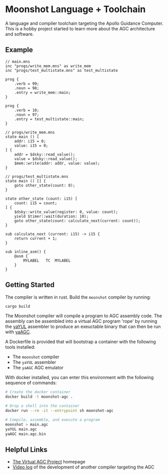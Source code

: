 # Moonshot Language + Toolchain

A language and compiler toolchain targeting the Apollo Guidance Computer. This is a hobby
project started to learn more about the AGC architecture and software.

## Example

```
// main.mns
inc "progs/write_mem.mns" as write_mem
inc "progs/test_multistate.mns" as test_multistate

prog {
    .verb = 99;
    .noun = 98;
    .entry = write_mem::main;
}

prog {
    .verb = 10;
    .noun = 97;
    .entry = test_multistate::main;
}

// progs/write_mem.mns
state main () [
    addr: i15 = 0;
    value: i15 = 0;
] {
    addr = $dsky::read_value();
    value = $dsky::read_value();
    $mem::write(addr: addr, value: value);
}

// progs/test_multistate.mns
state main () [] {
    goto other_state(count: 0);
}

state other_state (count: i15) [
    count: i15 = count;
] {
    $dsky::write_value(register: 0, value: count);
    yield $timer::wait(duration: 10);
    goto other_state(count: calculate_next(current: count));
}

sub calculate_next (current: i15) -> i15 {
    return current + 1;
}

sub inline_asm() {
    @asm {
        MYLABEL   TC  MYLABEL
    }
}

```

## Getting Started

The compiler is written in rust. Build the `moonshot` compiler by running:

```bash
cargo build
```

The Moonshot compiler  will compile a program to AGC assembly code. The assembly can be assembled
into a virtual AGC program 'rope' by running the [yaYUL](https://www.ibiblio.org/apollo/yaYUL.html)
assembler to produce an exeuctable binary that can then be run with
[yaAGC](https://www.ibiblio.org/apollo/yaAGC.html).

A Dockerfile is provided that will bootstrap a container with the following tools installed:
 * The `moonshot` compiler
 * The `yaYUL` assembler
 * The `yaAGC` AGC emulator

With docker installed, you can enter this environment with the following sequence of commands:

```bash
# Create the docker container
docker build -t moonshot-agc .

# Drop a shell into the container
docker run --rm -it --entrypoint sh moonshot-agc

# Compile, assemble, and execute a program
moonshot > main.agc
yaYUL main.agc
yaAGC main.agc.bin
```

## Helpful Links
 * [The Virtual AGC Project](https://www.ibiblio.org/apollo/index.html) homepage
 * [Video log](https://youtu.be/VHDkWppysQI) of the development of another compiler targeting
   the AGC
